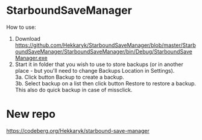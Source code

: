 # StarboundSaveManager  
How to use:  
1. Download https://github.com/Hekkaryk/StarboundSaveManager/blob/master/StarboundSaveManager/StarboundSaveManager/bin/Debug/StarboundSaveManager.exe  
2. Start it in folder that you wish to use to store backups (or in another place - but you'll need to change Backups Location in Settings).  
3a. Click button Backup to create a backup.  
3b. Select backup on a list then click button Restore to restore a backup. This also do quick backup in case of missclick.

# New repo  
https://codeberg.org/Hekkaryk/starbound-save-manager
